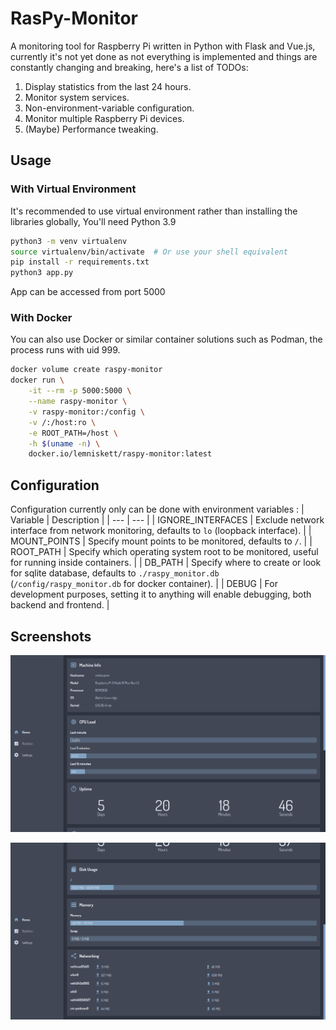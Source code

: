 # RasPy-Monitor
A monitoring tool for Raspberry Pi written in Python with Flask and Vue.js, currently it's not yet done as not everything is implemented and things are constantly changing and breaking, here's a list of TODOs:

1. Display statistics from the last 24 hours.
2. Monitor system services.
3. Non-environment-variable configuration.
4. Monitor multiple Raspberry Pi devices.
5. (Maybe) Performance tweaking.

## Usage
### With Virtual Environment
It's recommended to use virtual environment rather than installing the libraries globally, You'll need Python 3.9

```sh
python3 -m venv virtualenv
source virtualenv/bin/activate  # Or use your shell equivalent
pip install -r requirements.txt
python3 app.py
```

App can be accessed from port 5000

### With Docker
You can also use Docker or similar container solutions such as Podman, the process runs with uid 999.

```sh
docker volume create raspy-monitor
docker run \
    -it --rm -p 5000:5000 \
    --name raspy-monitor \
    -v raspy-monitor:/config \
    -v /:/host:ro \
    -e ROOT_PATH=/host \
    -h $(uname -n) \
    docker.io/lemniskett/raspy-monitor:latest
```

## Configuration
Configuration currently only can be done with environment variables :
| Variable | Description |
| --- | --- |
| IGNORE_INTERFACES | Exclude network interface from network monitoring, defaults to `lo` (loopback interface). |
| MOUNT_POINTS | Specify mount points to be monitored, defaults to `/`. |
| ROOT_PATH | Specify which operating system root to be monitored, useful for running inside containers. |
| DB_PATH | Specify where to create or look for sqlite database, defaults to `./raspy_monitor.db` (`/config/raspy_monitor.db` for docker container). |
| DEBUG | For development purposes, setting it to anything will enable debugging, both backend and frontend. |

## Screenshots

![Screenshot 1](imgs/screenshot-1.png)

![Screenshot 2](imgs/screenshot-2.png)
